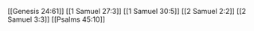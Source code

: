 [[Genesis 24:61]]
[[1 Samuel 27:3]]
[[1 Samuel 30:5]]
[[2 Samuel 2:2]]
[[2 Samuel 3:3]]
[[Psalms 45:10]]

